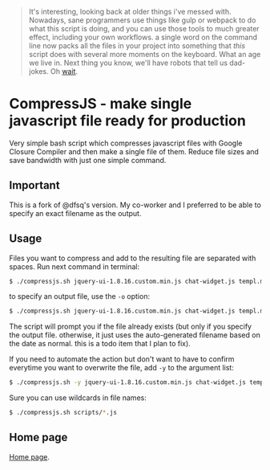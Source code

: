> It's interesting, looking back at older things i've messed with.  Nowadays, sane programmers use things like gulp or webpack to do what this script is doing, and you can use those tools to much greater effect, including your own workflows.  a single word on the command line now packs all the files in your project into something that *this* script does with several more moments on the keyboard.
> What an age we live in.  Next thing you know, we'll have robots that tell us dad-jokes.  Oh [wait](https://www.reddit.com/r/amazonecho/comments/2v15fx/list_of_known_easter_eggs_for_amazon_echo_so_far/).

# CompressJS - make single javascript file ready for production

Very simple bash script which compresses javascript files with Google Closure Compiler and then make a single file of them. Reduce file sizes and save bandwidth with just one simple command.

## Important

This is a fork of @dfsq's version.  My co-worker and I preferred to be able to specify an exact filename as the output.

## Usage

Files you want to compress and add to the resulting file are separated with spaces. Run next command in terminal:

```bash
$ ./compressjs.sh jquery-ui-1.8.16.custom.min.js chat-widget.js templ.min.js
```

to specify an output file, use the `-o` option:

```bash
$ ./compressjs.sh jquery-ui-1.8.16.custom.min.js chat-widget.js templ.min.js -o outputfile.js
```

The script will prompt you if the file already exists (but only if you specify the output file.  otherwise, it just uses the auto-generated filename based on the date as normal.  this is a todo item that I plan to fix).

If you need to automate the action but don't want to have to confirm everytime you want to overwrite the file, add `-y` to the argument list:

```bash
$ ./compressjs.sh -y jquery-ui-1.8.16.custom.min.js chat-widget.js templ.min.js -o outputfile.js
```

Sure you can use wildcards in file names:

```bash
$ ./compressjs.sh scripts/*.js
```

## Home page

[Home page].

[Home page]: http://dfsq.info/site/read/bash-google-closure-compiler
